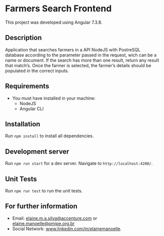 # Farmers Search Frontend

This project was developed using Angular 7.3.8.

## Description

Application that searches farmers in a API NodeJS with PostreSQL database according to the parameter passed in the request, wich can be a name or document. If the search has more than one result, return any result that match’s. Once the farmer is selected, the farmer’s details should be populated in the correct inputs.

## Requirements
* You must have installed in your machine:
  * NodeJS
  * Angular CLI
  
## Installation

Run `npm install` to install all dependencies.

## Development server

Run `npm run start` for a dev server. Navigate to `http://localhost:4200/`.

## Unit Tests

Run `npm run test` to run the unit tests.

## For further information

* Email: elaine.m.a.silva@accenture.com or elaine.manoelle@pmipe.org.br
* Social Network: www.linkedin.com/in/elainemanoelle.
